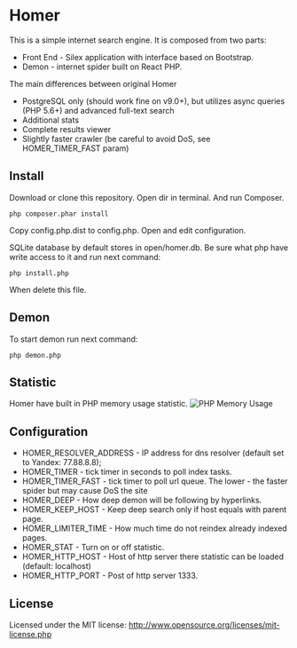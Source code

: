 Homer
=====
This is a simple internet search engine. It is composed from two parts:
* Front End - Silex application with interface based on Bootstrap.
* Demon - internet spider built on React PHP.

The main differences between original Homer
* PostgreSQL only (should work fine on v9.0+), but utilizes async queries (PHP 5.6+) and advanced full-text search
* Additional stats
* Complete results viewer
* Slightly faster crawler (be careful to avoid DoS, see HOMER_TIMER_FAST param) 



Install
-------
Download or clone this repository. Open dir in terminal. And run Composer.
```
php composer.phar install
```
Copy config.php.dist to config.php. Open and edit configuration.

SQLite database by default stores in open/homer.db.
Be sure what php have write access to it and run next command:
```
php install.php
```
When delete this file.

Demon
-----
To start demon run next command:
```
php demon.php
```

Statistic
---------
Homer have built in PHP memory usage statistic.
![PHP Memory Usage](http://f.cl.ly/items/1v262P2C2A02393F3x3r/%D0%A1%D0%BD%D0%B8%D0%BC%D0%BE%D0%BA%20%D1%8D%D0%BA%D1%80%D0%B0%D0%BD%D0%B0%202013-07-06%20%D0%B2%2014.38.26.png)

Configuration
-------------
* HOMER_RESOLVER_ADDRESS - IP address for dns resolver (default set to Yandex: 77.88.8.8);
* HOMER_TIMER - tick timer in seconds to poll index tasks.
* HOMER_TIMER_FAST - tick timer to poll url queue. The lower - the faster spider but may cause DoS the site
* HOMER_DEEP - How deep demon will be following by hyperlinks.
* HOMER_KEEP_HOST - Keep deep search only if host equals with parent page.
* HOMER_LIMITER_TIME - How much time do not reindex already indexed pages.
* HOMER_STAT - Turn on or off statistic.
* HOMER_HTTP_HOST - Host of http server there statistic can be loaded (default: localhost)
* HOMER_HTTP_PORT - Post of http server 1333.

License
-------
Licensed under the MIT license: http://www.opensource.org/licenses/mit-license.php